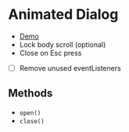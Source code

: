 # Animated Dialog
* [Demo](https://barcia.github.io/lab/dialog/index.html)
* Lock body scroll (optional)
* Close on Esc press
- [ ] Remove unused eventListeners

## Methods
- `open()`
- `close()`

